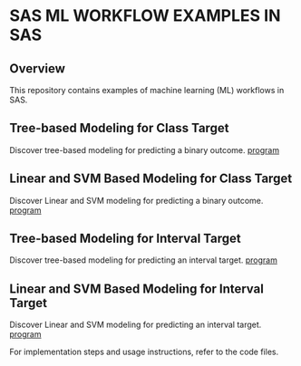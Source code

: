 # SAS ML WORKFLOW EXAMPLES IN SAS <!-- omit in toc -->

## Overview

This repository contains examples of machine learning (ML) workflows in SAS.

## Tree-based Modeling for Class Target

Discover tree-based modeling for predicting a binary outcome.
[program](tree_models_class_target.sas)

## Linear and SVM Based Modeling for Class Target

Discover Linear and SVM modeling for predicting a binary outcome.
[program](linear_svm_models_class_target.sas)

## Tree-based Modeling for Interval Target

Discover tree-based modeling for predicting an interval target.
[program](tree_models_interval_target.sas)

## Linear and SVM Based Modeling for Interval Target

Discover Linear and SVM modeling for predicting an interval target.
[program](linear_svm_models_interval_target.sas)

For implementation steps and usage instructions, refer to the code files.
